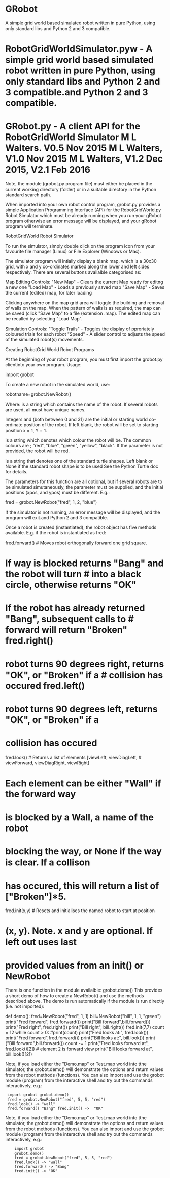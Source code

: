 # GRobot

A simple grid world based simulated robot written in pure Python, using only standard libs and Python 2 and 3 compatible.
 
# RobotGridWorldSimulator.pyw - A simple grid world based simulated robot written in pure Python, using only standard libs and Python 2 and 3 compatible.and Python 2 and 3 compatible.

# GRobot.py - A client API for the RobotGridWorld Simulator M L Walters. V0.5 Nov 2015 M L Walters, V1.0 Nov 2015 M L Walters, V1.2 Dec 2015, V2.1 Feb 2016

Note, the module (grobot.py program file) must either be placed in the current working directory (folder) or in a suitable directory in the Python standard search path.

When imported into your own robot control program, grobot.py provides a simple Application Programming Interface (API) for the RobotGridWorld.py Robot Simulator which must be already running when you run your gRobot program otherwise an error message will be displayed, and your gRobot program will terminate.

RobotGridWorld Robot Simulator

To run the simulator, simply double click on the program icon from your favourite file manager (Linux) or File Explorer (Windows or Mac).

The simulator program will intially display a blank map, which is a 30x30 grid, with x and y co-ordinates marked along the lower and left sides respectively. There are several buttons availalble categorised as:

Map Editing Controls: "New Map" - Clears the current Map ready for editng a new one "Load Map" - Loads a previously saved map "Save Map" - Saves the current (edited) map, for later loading

Clicking anywhere on the map grid area will toggle the building and removal of walls on the map. When the pattern of walls is as required, the map can be saved (click "Save Map" to a file (extension .map). The edited map can be recalled by selecting "Load Map".

Simulation Controls: "Toggle Trails" - Toggles the display of pproriately coloured trials for each robot "Speed" - A slider control to adjusts the speed of the simulated robot(s) movements.

Creating RobotGrid World Robot Programs

At the beginning of your robot program, you must first import the grobot.py clientinto your own program. Usage:

import grobot

To create a new robot in the simulated world, use:

robotname=grobot.NewRobot()

Where: is a string which contains the name of the robot. If several robots are used, all must have unique names.

Integers and (both between 0 and 31) are the initial or starting world co-ordinate position of the robot. If left blank, the robot will be set to starting position x = 1, Y = 1.

is a string which denotes which colour the robot will be. The common colours are ; "red", "blue", "green", "yellow", "black". If the parameter is not provided, the robot will be red.

is a string that denotes one of the standard turtle shapes. Left blank or None if the standard robot shape is to be used See the Python Turtle doc for details.

The parameters for this function are all optional, but if several robots are to be simulated simutaneously, the parameter must be supplied, and the initial positions (xpos, and ypos) must be different. E.g.:

fred = grobot.NewRobot("fred", 1, 2, "blue")

If the simulator is not running, an error message will be displayed, and the program will exit.and Python 2 and 3 compatible.

Once a robot is created (instantiated), the robot object has five methods available. E.g. if the robot is instantiated as fred:

 fred.forward() # Moves robot orthogonally forward one grid square.
 # If way is blocked returns "Bang" and the robot will turn # into a black circle, otherwise returns "OK" 
 # If the robot has already returned "Bang", subsequent calls to # forward will return "Broken" fred.right() 
 # robot turns 90 degrees right, returns "OK", or "Broken" if a # collision has occured fred.left() 
 # robot turns 90 degrees left, returns "OK", or "Broken" if a 
 # collision has occured 
 fred.look() # Returns a list of elements [viewLeft, viewDiagLeft, # viewForward, viewDiagRight, viewRight] 
 # Each element can be either "Wall" if the forward way 
 # is blocked by a Wall, a name of the robot 
 # blocking the way, or None if the way is clear. If a collison 
 # has occured, this will return a list of ["Broken"]*5. 
 fred.init(x,y) # Resets and initialises the named robot to start at position 
 # (x, y). Note. x and y are optional. If left out uses last 
 # provided values from an init() or NewRobot

There is one function in the module availalble: grobot.demo() This provides a short demo of how to create a NewRobot() and use the methods described above. The demo is run automatically if the module is run directly (i.e. not imported):

def demo():
 fred=NewRobot("fred", 1, 1) 
 bill=NewRobot("bill", 1, 1, "green") 
 print("Fred forward", fred.forward()) 
 print("Bill forward",bill.forward()) 
 print("Fred right", fred.right()) print("Bill right", 
 bill.right()) 
 fred.init(7,7) count = 12 
 while count > 0: 
   #print(count) 
   print("Fred looks at:", fred.look()) 
   print("Fred forward",fred.forward()) 
   print("Bill looks at:", bill.look()) 
   print ("Bill forward",bill.forward()) 
   count -= 1
   print("Fred looks forward at", fred.look()[2]) # element 2 is forward view 
   print("Bill looks forward at", bill.look()[2])

Note, if you load either the "Demo.map" or Test.map world into tthe simulator, the grobot.demo() will demonstrate the options and return values from the robot methods (functions). You can also import and use the grobot module (program) from the interactive shell and try out the commands interactively, e.g.:

     import grobot grobot.demo() 
     fred = grobot.NewRobot("fred", 5, 5, "red") 
     fred.look() -> "wall" 
     fred.forward() "Bang" fred.init() ->  "OK"


Note, if you load either the "Demo.map" or Test.map world into tthe simulator, the grobot.demo() will demonstrate the options and return values from the robot methods (functions). You can also import and use the grobot module (program) from the interactive shell and try out the commands interactively, e.g.:

        import grobot 
        grobot.demo() 
        fred = grobot.NewRobot("fred", 5, 5, "red") 
        fred.look() -> "wall" 
        fred.forward() -> "Bang" 
        fred.init() -> "OK"

